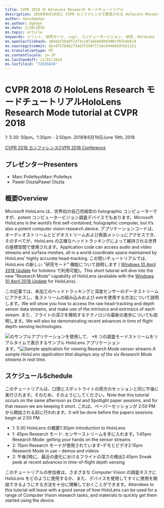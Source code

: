 ```yaml
---
title: CVPR 2018 の HoloLens Research モードチュートリアル
description: 2018年6月19日に CVPR カンファレンスで配信される HoloLens Research モードセッションの概要とスケジュール。
author: davidgedye
ms.author: dgedye
ms.date: 2/28/2018
ms.topic: article
keywords: イベント, 研究モード, cvpr, コンピュータービジョン, 研究, HoloLens
ms.openlocfilehash: 384ebf5b9df2373c197abbb0db9300cf07e9b6c0
ms.sourcegitcommit: 6bc6757b9b273a63f260f1716c944603dfa51151
ms.translationtype: MT
ms.contentlocale: ja-JP
ms.lasthandoff: 11/01/2019
ms.locfileid: "73435638"
---
```

# <a name="hololens-research-mode-tutorial-at-cvpr-2018"></a><span data-ttu-id="6fb07-104">CVPR 2018 の HoloLens Research モードチュートリアル</span><span class="sxs-lookup"><span data-stu-id="6fb07-104">HoloLens Research Mode tutorial at CVPR 2018</span></span>
<span data-ttu-id="6fb07-105">1: 5:30: 50pm。</span><span class="sxs-lookup"><span data-stu-id="6fb07-105">1:30pm - 2:50pm.</span></span> <span data-ttu-id="6fb07-106">2018年6月19日</span><span class="sxs-lookup"><span data-stu-id="6fb07-106">June 19th, 2018</span></span>

[<span data-ttu-id="6fb07-107">CVPR 2018 カンファレンス</span><span class="sxs-lookup"><span data-stu-id="6fb07-107">CVPR 2018 Conference</span></span>](https://cvpr2018.thecvf.com/)

## <a name="presenters"></a><span data-ttu-id="6fb07-108">プレゼンター</span><span class="sxs-lookup"><span data-stu-id="6fb07-108">Presenters</span></span>
* <span data-ttu-id="6fb07-109">Marc Pollefeys</span><span class="sxs-lookup"><span data-stu-id="6fb07-109">Marc Pollefeys</span></span>
* <span data-ttu-id="6fb07-110">Pawel Olszta</span><span class="sxs-lookup"><span data-stu-id="6fb07-110">Pawel Olszta</span></span>

## <a name="overview"></a><span data-ttu-id="6fb07-111">概要</span><span class="sxs-lookup"><span data-stu-id="6fb07-111">Overview</span></span>
<span data-ttu-id="6fb07-112">Microsoft HoloLens は、世界初の自己完結型の holographic コンピューターですが、potent コンピュータービジョン調査デバイスでもあります。</span><span class="sxs-lookup"><span data-stu-id="6fb07-112">Microsoft HoloLens is the world’s first self-contained, holographic computer, but it’s also a potent computer vision research device.</span></span>
<span data-ttu-id="6fb07-113">アプリケーションコードは、オーディオストリームとビデオストリームおよび表面メッシュにアクセスでき、そのすべてが、HoloLens の正確なヘッドトラッキングによって維持される世界の座標空間で使用されます。</span><span class="sxs-lookup"><span data-stu-id="6fb07-113">Application code can access audio and video streams and surface meshes, all in a world coordinate space maintained by HoloLens’ highly accurate head-tracking.</span></span> <span data-ttu-id="6fb07-114">この短いチュートリアルでは、HoloLens の新しい "研究モード" 機能について説明します ( [Windows 10 April 2018 Update](release-notes-april-2018.md) for hololens で利用可能)。</span><span class="sxs-lookup"><span data-stu-id="6fb07-114">This short tutorial will dive into the new “Research Mode” capability of HoloLens (available with the [Windows 10 April 2018 Update](release-notes-april-2018.md) for HoloLens).</span></span>

<span data-ttu-id="6fb07-115">この記事では、未加工のヘッドトラッキングと深度センサーのデータストリームにアクセスし、各ストリームの組み込みおよび extrを使用する方法について説明します。</span><span class="sxs-lookup"><span data-stu-id="6fb07-115">We will show you how to access the raw head-tracking and depth sensor data streams, and make use of the intrinsics and extrinsics of each stream.</span></span>  <span data-ttu-id="6fb07-116">また、フライトの深さを検知するテクノロジの最新の進歩についても説明します。</span><span class="sxs-lookup"><span data-stu-id="6fb07-116">We will also be demonstrating recent advances in time of flight depth-sensing technologies.</span></span>

<span data-ttu-id="6fb07-117">![のサンプルアプリケーションを使用して、 *6 つの調査モードストリームをリアルタイムで表示するサンプル HoloLens アプリケーション](images/sensor-stream-viewer.jpg)
ます。\*</span><span class="sxs-lookup"><span data-stu-id="6fb07-117">![Sample application for viewing Research Mode sensor streams](images/sensor-stream-viewer.jpg)
*A sample HoloLens application that displays any of the six Research Mode streams in real time.*</span></span>

## <a name="schedule"></a><span data-ttu-id="6fb07-118">スケジュール</span><span class="sxs-lookup"><span data-stu-id="6fb07-118">Schedule</span></span>
<span data-ttu-id="6fb07-119">このチュートリアルは、口頭とスポットライトの両方のセッションと同じ午後に実行されます。そのため、そのようにしてください。</span><span class="sxs-lookup"><span data-stu-id="6fb07-119">Note that this tutorial occurs on the same afternoon as Oral and Spotlight paper sessions, and for that reason we are keeping it short.</span></span>
<span data-ttu-id="6fb07-120">これは、ペーパーセッションが 2:50 PM から開始される前に行われます。</span><span class="sxs-lookup"><span data-stu-id="6fb07-120">It will be done before the papers sessions begin at 2:50 PM.</span></span>

- <span data-ttu-id="6fb07-121">1: 5:30 HoloLens の概要</span><span class="sxs-lookup"><span data-stu-id="6fb07-121">1:30pm   Introduction to HoloLens</span></span> 
- <span data-ttu-id="6fb07-122">1: 45pm Research モード: センサーストリームを手に入れます。</span><span class="sxs-lookup"><span data-stu-id="6fb07-122">1:45pm   Research Mode: getting your hands on the sensor streams</span></span> 
- <span data-ttu-id="6fb07-123">2: 15pm Research モードが使用されています–デモとビデオ</span><span class="sxs-lookup"><span data-stu-id="6fb07-123">2:15pm   Research Mode in use – demos and videos</span></span> 
- <span data-ttu-id="6fb07-124">2: 午後2時に、最近の進化におけるフライトの深さの検出</span><span class="sxs-lookup"><span data-stu-id="6fb07-124">2:45pm   Sneak peek at recent advances in time-of-flight depth sensing</span></span> 

<span data-ttu-id="6fb07-125">このチュートリアルの参加者は、さまざまな Computer Vision の調査タスクに HoloLens をどのように使用するか、また、デバイスを使用してすぐに使用を開始できるようにする方法を十分に理解しておくことができます。</span><span class="sxs-lookup"><span data-stu-id="6fb07-125">Attendees to this tutorial will leave with a good sense of how HoloLens can be used for a range of Computer Vision research tasks, and materials to quickly get them started using the device.</span></span>
